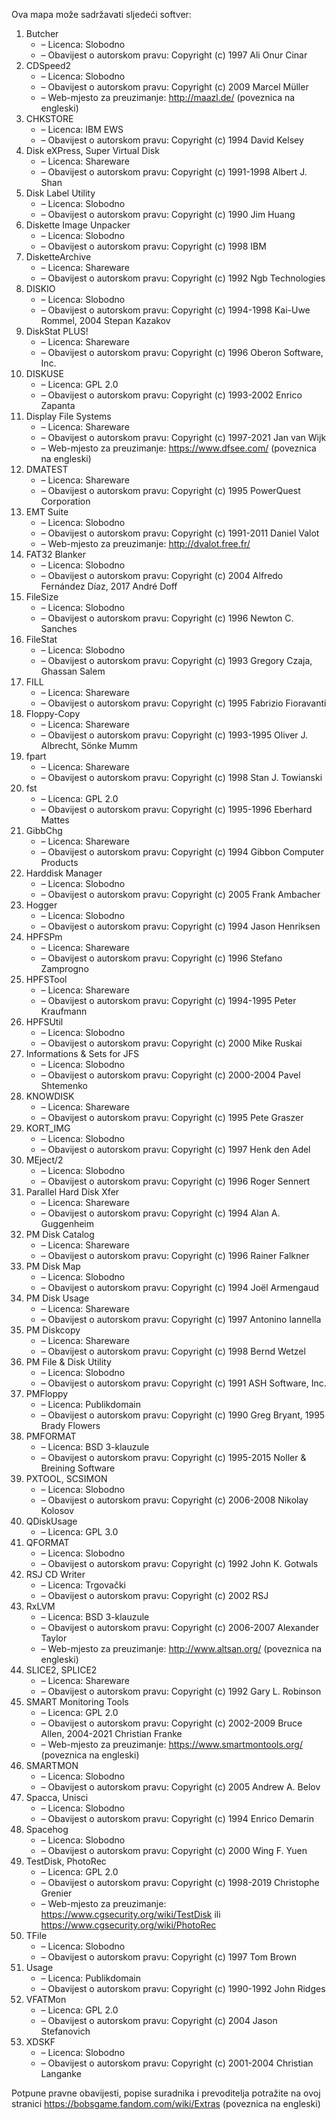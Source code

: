 ﻿Ova mapa može sadržavati sljedeći softver:

1. Butcher
   - – Licenca: Slobodno
   - – Obavijest o autorskom pravu: Copyright (c) 1997 Ali Onur Cinar
2. CDSpeed2
   - – Licenca: Slobodno
   - – Obavijest o autorskom pravu: Copyright (c) 2009 Marcel Müller
   - – Web-mjesto za preuzimanje: http://maazl.de/ (poveznica na engleski)
3. CHKSTORE
   - – Licenca: IBM EWS
   - – Obavijest o autorskom pravu: Copyright (c) 1994 David Kelsey
4. Disk eXPress, Super Virtual Disk
   - – Licenca: Shareware
   - – Obavijest o autorskom pravu: Copyright (c) 1991-1998 Albert J. Shan
5. Disk Label Utility
   - – Licenca: Slobodno
   - – Obavijest o autorskom pravu: Copyright (c) 1990 Jim Huang
6. Diskette Image Unpacker
   - – Licenca: Slobodno
   - – Obavijest o autorskom pravu: Copyright (c) 1998 IBM
7. DisketteArchive
   - – Licenca: Shareware
   - – Obavijest o autorskom pravu: Copyright (c) 1992 Ngb Technologies
8. DISKIO
   - – Licenca: Slobodno
   - – Obavijest o autorskom pravu: Copyright (c) 1994-1998 Kai-Uwe Rommel, 2004 Stepan Kazakov
9. DiskStat PLUS!
   - – Licenca: Shareware
   - – Obavijest o autorskom pravu: Copyright (c) 1996 Oberon Software, Inc.
10. DISKUSE
    - – Licenca: GPL 2.0
    - – Obavijest o autorskom pravu: Copyright (c) 1993-2002 Enrico Zapanta
11. Display File Systems
    - – Licenca: Shareware
    - – Obavijest o autorskom pravu: Copyright (c) 1997-2021 Jan van Wijk
    - – Web-mjesto za preuzimanje: https://www.dfsee.com/ (poveznica na engleski)
12. DMATEST
    - – Licenca: Shareware
    - – Obavijest o autorskom pravu: Copyright (c) 1995 PowerQuest Corporation
13. EMT Suite
    - – Licenca: Slobodno
    - – Obavijest o autorskom pravu: Copyright (c) 1991-2011 Daniel Valot
    - – Web-mjesto za preuzimanje: http://dvalot.free.fr/
14. FAT32 Blanker
    - – Licenca: Slobodno
    - – Obavijest o autorskom pravu: Copyright (c) 2004 Alfredo Fernández Díaz, 2017 André Doff
15. FileSize
    - – Licenca: Slobodno
    - – Obavijest o autorskom pravu: Copyright (c) 1996 Newton C. Sanches
16. FileStat
    - – Licenca: Slobodno
    - – Obavijest o autorskom pravu: Copyright (c) 1993 Gregory Czaja, Ghassan Salem
17. FILL
    - – Licenca: Shareware
    - – Obavijest o autorskom pravu: Copyright (c) 1995 Fabrizio Fioravanti
18. Floppy-Copy
    - – Licenca: Shareware
    - – Obavijest o autorskom pravu: Copyright (c) 1993-1995 Oliver J. Albrecht, Sönke Mumm
19. fpart
    - – Licenca: Shareware
    - – Obavijest o autorskom pravu: Copyright (c) 1998 Stan J. Towianski
20. fst
    - – Licenca: GPL 2.0
    - – Obavijest o autorskom pravu: Copyright (c) 1995-1996 Eberhard Mattes
21. GibbChg
    - – Licenca: Shareware
    - – Obavijest o autorskom pravu: Copyright (c) 1994 Gibbon Computer Products
22. Harddisk Manager
    - – Licenca: Slobodno
    - – Obavijest o autorskom pravu: Copyright (c) 2005 Frank Ambacher
23. Hogger
    - – Licenca: Slobodno
    - – Obavijest o autorskom pravu: Copyright (c) 1994 Jason Henriksen
24. HPFSPm
    - – Licenca: Shareware
    - – Obavijest o autorskom pravu: Copyright (c) 1996 Stefano Zamprogno
25. HPFSTool
    - – Licenca: Shareware
    - – Obavijest o autorskom pravu: Copyright (c) 1994-1995 Peter Kraufmann
26. HPFSUtil
    - – Licenca: Slobodno
    - – Obavijest o autorskom pravu: Copyright (c) 2000 Mike Ruskai
27. Informations & Sets for JFS
    - – Licenca: Slobodno
    - – Obavijest o autorskom pravu: Copyright (c) 2000-2004 Pavel Shtemenko
28. KNOWDISK
    - – Licenca: Shareware
    - – Obavijest o autorskom pravu: Copyright (c) 1995 Pete Graszer
29. KORT_IMG
    - – Licenca: Slobodno
    - – Obavijest o autorskom pravu: Copyright (c) 1997 Henk den Adel
30. MEject/2
    - – Licenca: Slobodno
    - – Obavijest o autorskom pravu: Copyright (c) 1996 Roger Sennert
31. Parallel Hard Disk Xfer
    - – Licenca: Shareware
    - – Obavijest o autorskom pravu: Copyright (c) 1994 Alan A. Guggenheim
32. PM Disk Catalog
    - – Licenca: Shareware
    - – Obavijest o autorskom pravu: Copyright (c) 1996 Rainer Falkner
33. PM Disk Map
    - – Licenca: Slobodno
    - – Obavijest o autorskom pravu: Copyright (c) 1994 Joël Armengaud
34. PM Disk Usage
    - – Licenca: Shareware
    - – Obavijest o autorskom pravu: Copyright (c) 1997 Antonino Iannella
35. PM Diskcopy
    - – Licenca: Shareware
    - – Obavijest o autorskom pravu: Copyright (c) 1998 Bernd Wetzel
36. PM File & Disk Utility
    - – Licenca: Slobodno
    - – Obavijest o autorskom pravu: Copyright (c) 1991 ASH Software, Inc.
37. PMFloppy
    - – Licenca: Publikdomain
    - – Obavijest o autorskom pravu: Copyright (c) 1990 Greg Bryant, 1995 Brady Flowers
38. PMFORMAT
    - – Licenca: BSD 3-klauzule
    - – Obavijest o autorskom pravu: Copyright (c) 1995-2015 Noller & Breining Software
39. PXTOOL, SCSIMON
    - – Licenca: Slobodno
    - – Obavijest o autorskom pravu: Copyright (c) 2006-2008 Nikolay Kolosov
40. QDiskUsage
    - – Licenca: GPL 3.0
41. QFORMAT
    - – Licenca: Slobodno
    - – Obavijest o autorskom pravu: Copyright (c) 1992 John K. Gotwals
42. RSJ CD Writer
    - – Licenca: Trgovački
    - – Obavijest o autorskom pravu: Copyright (c) 2002 RSJ
43. RxLVM
    - – Licenca: BSD 3-klauzule
    - – Obavijest o autorskom pravu: Copyright (c) 2006-2007 Alexander Taylor
    - – Web-mjesto za preuzimanje: http://www.altsan.org/ (poveznica na engleski)
44. SLICE2, SPLICE2
    - – Licenca: Shareware
    - – Obavijest o autorskom pravu: Copyright (c) 1992 Gary L. Robinson
45. SMART Monitoring Tools
    - – Licenca: GPL 2.0
    - – Obavijest o autorskom pravu: Copyright (c) 2002-2009 Bruce Allen, 2004-2021 Christian Franke
    - – Web-mjesto za preuzimanje: https://www.smartmontools.org/ (poveznica na engleski)
46. SMARTMON
    - – Licenca: Slobodno
    - – Obavijest o autorskom pravu: Copyright (c) 2005 Andrew A. Belov
47. Spacca, Unisci
    - – Licenca: Slobodno
    - – Obavijest o autorskom pravu: Copyright (c) 1994 Enrico Demarin
48. Spacehog
    - – Licenca: Slobodno
    - – Obavijest o autorskom pravu: Copyright (c) 2000 Wing F. Yuen
49. TestDisk, PhotoRec
    - – Licenca: GPL 2.0
    - – Obavijest o autorskom pravu: Copyright (c) 1998-2019 Christophe Grenier
    - – Web-mjesto za preuzimanje: https://www.cgsecurity.org/wiki/TestDisk ili https://www.cgsecurity.org/wiki/PhotoRec
50. TFile
    - – Licenca: Slobodno
    - – Obavijest o autorskom pravu: Copyright (c) 1997 Tom Brown
51. Usage
    - – Licenca: Publikdomain
    - – Obavijest o autorskom pravu: Copyright (c) 1990-1992 John Ridges
52. VFATMon
    - – Licenca: GPL 2.0
    - – Obavijest o autorskom pravu: Copyright (c) 2004 Jason Stefanovich
53. XDSKF
    - – Licenca: Slobodno
    - – Obavijest o autorskom pravu: Copyright (c) 2001-2004 Christian Langanke

Potpune pravne obavijesti, popise suradnika i prevoditelja potražite na ovoj stranici https://bobsgame.fandom.com/wiki/Extras (poveznica na engleski)
